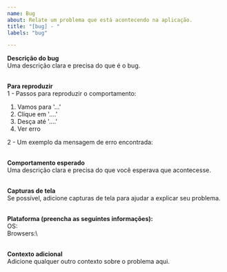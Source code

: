 ```yaml
---
name: Bug
about: Relate um problema que está acontecendo na aplicação.
title: "[bug] - "
labels: "bug"

---
```


**Descrição do bug**\
Uma descrição clara e precisa do que é o bug.

\
**Para reproduzir**\
1 - Passos para reproduzir o comportamento:
1. Vamos para '...'
2. Clique em '....'
3. Desça até '....'
4. Ver erro

2 - Um exemplo da mensagem de erro encontrada:

\
**Comportamento esperado**\
Uma descrição clara e precisa do que você esperava que acontecesse.

\
**Capturas de tela**\
Se possível, adicione capturas de tela para ajudar a explicar seu problema.

\
**Plataforma (preencha as seguintes informações):**\
OS:\
Browsers:\

\
**Contexto adicional**\
Adicione qualquer outro contexto sobre o problema aqui.
